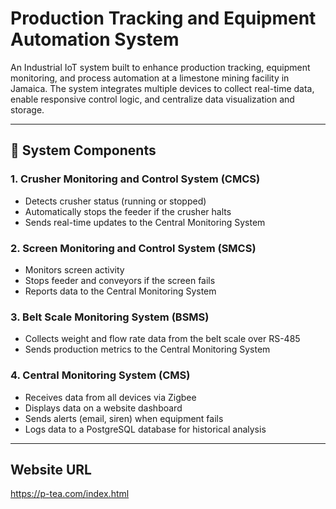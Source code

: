 # Production Tracking and Equipment Automation System

An Industrial IoT system built to enhance production tracking, equipment monitoring, and process automation at a limestone mining facility in Jamaica. The system integrates multiple devices to collect real-time data, enable responsive control logic, and centralize data visualization and storage.

---

## 🔧 System Components

### 1. **Crusher Monitoring and Control System (CMCS)**
- Detects crusher status (running or stopped)
- Automatically stops the feeder if the crusher halts
- Sends real-time updates to the Central Monitoring System

### 2. **Screen Monitoring and Control System (SMCS)**
- Monitors screen activity
- Stops feeder and conveyors if the screen fails
- Reports data to the Central Monitoring System

### 3. **Belt Scale Monitoring System (BSMS)**
- Collects weight and flow rate data from the belt scale over RS-485
- Sends production metrics to the Central Monitoring System

### 4. **Central Monitoring System (CMS)**
- Receives data from all devices via Zigbee 
- Displays data on a website dashboard
- Sends alerts (email, siren) when equipment fails
- Logs data to a PostgreSQL database for historical analysis

---

## Website URL
https://p-tea.com/index.html


